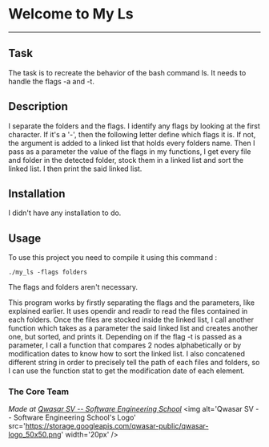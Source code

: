 # Welcome to My Ls
***

## Task
The task is to recreate the behavior of the bash command ls. It needs to handle the flags -a and -t.

## Description
I separate the folders and the flags. I identify any flags by looking at the first character. If it's a '-', then the following letter define which flags it is. If not, the argument is added to a linked list
that holds every folders name. Then I pass as a parameter the value of the flags in my functions, I get every file and folder in the detected folder, stock them in a linked list and sort the linked list.
I then print the said linked list.

## Installation
I didn't have any installation to do.

## Usage
To use this project you need to compile it using this command :
```
./my_ls -flags folders
```
The flags and folders aren't necessary.

This program works by firstly separating the flags and the parameters, like explained earlier. It uses opendir and readir to read the files contained in each folders. Once the files are stocked inside
the linked list, I call another function which takes as a parameter the said linked list and creates another one, but sorted, and prints it. Depending on if the flag -t is passed as a parameter, I call a function
that compares 2 nodes alphabetically or by modification dates to know how to sort the linked list. I also concatened different string in order to precisely tell the path of each files and folders,
so I can use the function stat to get the modification date of each element.

### The Core Team


<span><i>Made at <a href='https://qwasar.io'>Qwasar SV -- Software Engineering School</a></i></span>
<span><img alt='Qwasar SV -- Software Engineering School's Logo' src='https://storage.googleapis.com/qwasar-public/qwasar-logo_50x50.png' width='20px' /></span>
